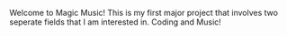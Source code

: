 Welcome to Magic Music! This is my first major project that involves two seperate fields that I am interested in.
Coding and Music!
